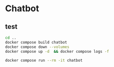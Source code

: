 # Chatbot

## test

```sh
cd ..
docker compose build chatbot
docker compose down --volumes
docker compose up -d  && docker compose logs -f

docker compose run --rm -it chatbot
```
